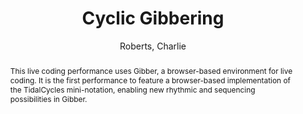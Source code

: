 ---
title: "Cyclic Gibbering"
abstract: "This live coding performance uses Gibber, a browser-based environment for live coding. It is the first performance to feature a browser-based implementation of the TidalCycles mini-notation, enabling new rhythmic and sequencing possibilities in Gibber."
address: "Trondheim"
booktitle: "Proceedings of the International Web Audio Conference 2019"
editor: ""
month: "December"
publisher: "NTNU"
series: "WAC'19"
pages: ""
ID: "53"
author: "Roberts, Charlie"
webAuthor: "Charlie Roberts"
track: "Performance"
year: "2019"
tags: year2019
media: "https://youtu.be/eLwkaOK0G38"
pdflink: "/_data/papers/pdf/2019/2019_53.pdf"
ISSN: ""
---